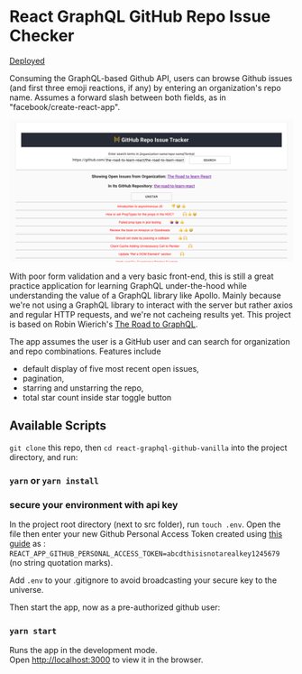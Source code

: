 # React GraphQL GitHub Repo Issue Checker
[Deployed](https://gleeful-squirrel-3320fa.netlify.app/)

Consuming the GraphQL-based Github API, users can browse Github issues (and first three emoji reactions, if any) by entering an organization's repo name. Assumes a forward slash between both fields, as in "facebook/create-react-app".

![app screenshot](./public/screenShot.png)

With poor form validation and a very basic front-end, this is still a great practice application for learning GraphQL under-the-hood while understanding the value of a GraphQL library like Apollo. Mainly because we're not using a GraphQL library to interact with the server but rather axios and regular HTTP requests, and we're not cacheing results yet. This project is based on Robin Wierich's [The Road to GraphQL](https://roadtoreact.com/course-details?courseId=THE_ROAD_TO_GRAPHQL).

The app assumes the user is a GitHub user and can search for organization and repo combinations. Features include

-   default display of five most recent open issues,
-   pagination,
-   starring and unstarring the repo,
-   total star count inside star toggle button

## Available Scripts

`git clone` this repo, then `cd react-graphql-github-vanilla` into the project directory, and run:

### `yarn` or `yarn install`

### secure your environment with api key

In the project root directory (next to src folder), run `touch .env`. Open the file then enter your new Github Personal Access Token created using [this guide](https://help.github.com/en/github/authenticating-to-github/creating-a-personal-access-token-for-the-command-line) as :
`REACT_APP_GITHUB_PERSONAL_ACCESS_TOKEN=abcdthisisnotarealkey1245679` (no string quotation marks).

Add `.env` to your .gitignore to avoid broadcasting your secure key to the universe.

Then start the app, now as a pre-authorized github user:

### `yarn start`

Runs the app in the development mode.<br />
Open [http://localhost:3000](http://localhost:3000) to view it in the browser.
